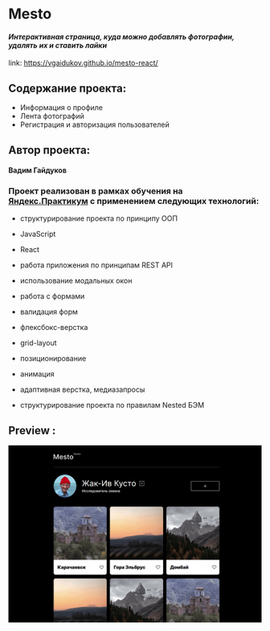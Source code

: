# Mesto

#### _Интерактивная страница, куда можно добавлять фотографии, удалять их и ставить лайки_

link: https://vgaidukov.github.io/mesto-react/

## Содержание проекта:

- Информация о профиле
- Лента фотографий
- Регистрация и авторизация пользователей

## Автор проекта:

#### Вадим Гайдуков

### Проект реализован в рамках обучения на [Яндекс.Практикум](https://practicum.yandex.ru/) с применением следующих технологий:
- структурирование проекта по принципу ООП  
- JavaScript  
- React
- работа приложения по принципам REST API
  
- использование модальных окон
- работа с формами
- валидация форм
  
- флексбокс-верстка
- grid-layout
- позиционирование
- анимация
- адаптивная верстка, медиазапросы
- структурирование проекта по правилам Nested БЭМ

## Preview :

![Preview](src/vendor/preview.png)
